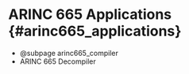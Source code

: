 # ARINC 665 Applications {#arinc665_applications}

 - @subpage arinc665_compiler
 - ARINC 665 Decompiler